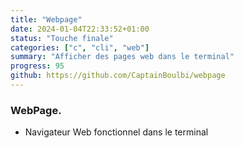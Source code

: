 ```yaml
---
title: "Webpage"
date: 2024-01-04T22:33:52+01:00
status: "Touche finale"
categories: ["c", "cli", "web"]
summary: "Afficher des pages web dans le terminal"
progress: 95
github: https://github.com/CaptainBoulbi/webpage
---
```


### WebPage.

- Navigateur Web fonctionnel dans le terminal 
